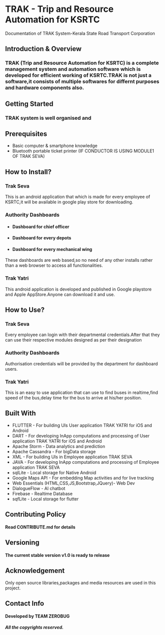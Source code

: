 # TRAK - Trip and Resource Automation for KSRTC
Documentation of TRAK System-Kerala State Road Transport Corporation

## Introduction & Overview
### TRAK (Trip and Resource Automation for KSRTC) is a complete management system and automation software which is developed for efficient working of KSRTC.TRAK is not just a software,it consists of multiple softwares for differnt purposes and hardware components also.
## Getting Started
### TRAK system is well organised and 
## Prerequisites
- Basic computer & smartphone knowledge
- Bluetooth portable ticket printer (IF CONDUCTOR IS USING MODULE1 OF TRAK SEVA)
## How to Install?
### Trak Seva
This is an android application that which is made for every employee of KSRTC,it will be available in google play store for downloading.
### Authority Dashboards
- #### Dashboard for chief officer
- #### Dashboard for every depots
- #### Dashboard for every mechanical wing
These dashboards are web based,so no need of any other installs rather than a web browser to access all functionalities.
### Trak Yatri
This android application is developed and published in Google playstore and Apple AppStore.Anyone can download it and use.
## How to Use?
### Trak Seva
Every employee can login with their departmental credentials.After that they can use their respective modules designed as per their designation
### Authority Dashboards
Authorisation credentials will be provided by the department for dashboard users.
### Trak Yatri
This is an easy to use application that can use to find buses in realtime,find speed of the bus,delay time for the bus to arrive at his/her position.

## Built With
* FLUTTER - For building UIs User application TRAK YATRI for iOS and Android
* DART - For developing InApp computations and processing of User application TRAK YATRI for iOS and Android
* Apache Storm - Data analytics and prediction
* Apache Cassandra - For bigData storage
* XML - For building UIs in Employee application TRAK SEVA
* JAVA - For developing InApp computations and processing of Employee application TRAK SEVA
* sqlLite - Local storage for Native Android
* Google Maps API - For embedding Map activities and for live tracking
* Web Essentials (HTML,CSS,JS,Bootstrap,JQuery)- Web Dev
* DialogueFlow - AI chatbot
* Firebase - Realtime Database
* sqfLite - Local storage for flutter
## Contributing Policy
#### Read CONTRIBUTE.md for details
## Versioning
#### The current stable version v1.0 is ready to release
## Acknowledgement
Only open source libraries,packages and media resources are used in this project.

## Contact Info
#### Developed by TEAM ZEROBUG
##### All the copyrights reserved.
